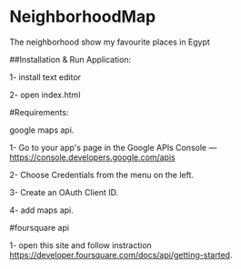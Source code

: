 <h1>NeighborhoodMap </h1>

The neighborhood show my favourite places in Egypt 

##Installation & Run Application:

1- install text editor 

2- open index.html

#Requirements:

google maps api.

1- Go to your app's page in the Google APIs Console — https://console.developers.google.com/apis

2- Choose Credentials from the menu on the left.

3- Create an OAuth Client ID.

4- add maps api.

#foursquare api

1- open this site and follow instraction https://developer.foursquare.com/docs/api/getting-started.